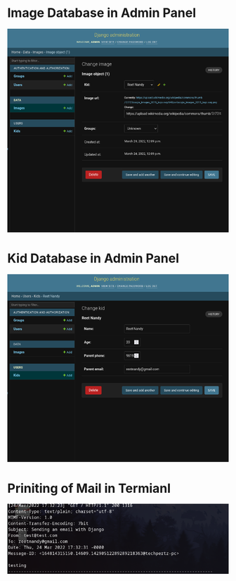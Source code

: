 # Image Database in Admin Panel
![ScreenShot](/screenshots/1.png)

# Kid Database in Admin Panel
![ScreenShot](/screenshots/2.png)

# Priniting of Mail in Termianl
![ScreenShot](/screenshots/4.png)
